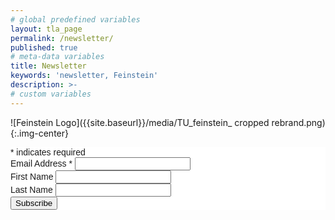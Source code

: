 ```yaml
---
# global predefined variables
layout: tla_page
permalink: /newsletter/
published: true
# meta-data variables
title: Newsletter
keywords: 'newsletter, Feinstein'
description: >-
# custom variables
---
```

![Feinstein Logo]({{site.baseurl}}/media/TU_feinstein_ cropped rebrand.png){:.img-center}
<!-- Begin MailChimp Signup Form -->
<link href="//cdn-images.mailchimp.com/embedcode/classic-10_7.css" rel="stylesheet" type="text/css">
<style type="text/css">
  #mc_embed_signup {
    background: #fff;
    clear: left;
    font: 14px Helvetica, Arial, sans-serif;
  }

  /* Add your own MailChimp form style overrides in your site stylesheet or in this style block.
	   We recommend moving this block and the preceding CSS link to the HEAD of your HTML file. */
</style>
<div id="mc_embed_signup">
  <form action="//temple.us12.list-manage.com/subscribe/post?u=53de31314686d62ca211928d0&amp;id=c84a8eed59" method="post" id="mc-embedded-subscribe-form" name="mc-embedded-subscribe-form" class="validate" target="_blank" novalidate>
    <div id="mc_embed_signup_scroll">
      <div class="indicates-required"><span class="asterisk">*</span> indicates required</div>
      <div class="mc-field-group">
        <label for="mce-EMAIL">Email Address  <span class="asterisk">*</span>
</label>
        <input type="email" value="" name="EMAIL" class="required email" id="mce-EMAIL">
      </div>
      <div class="mc-field-group">
        <label for="mce-FNAME">First Name </label>
        <input type="text" value="" name="FNAME" class="" id="mce-FNAME">
      </div>
      <div class="mc-field-group">
        <label for="mce-MMERGE1">Last Name </label>
        <input type="text" value="" name="MMERGE1" class="" id="mce-MMERGE1">
      </div>
      <div id="mce-responses" class="clear">
        <div class="response" id="mce-error-response" style="display:none"></div>
        <div class="response" id="mce-success-response" style="display:none"></div>
      </div>
      <!-- real people should not fill this in and expect good things - do not remove this or risk form bot signups-->
      <div style="position: absolute; left: -5000px;" aria-hidden="true"><input type="text" name="b_53de31314686d62ca211928d0_c84a8eed59" tabindex="-1" value=""></div>
      <div class="clear"><input type="submit" value="Subscribe" name="subscribe" id="mc-embedded-subscribe" class="button"></div>
    </div>
  </form>
</div>
<script type='text/javascript' src='//s3.amazonaws.com/downloads.mailchimp.com/js/mc-validate.js'></script>
<script type='text/javascript'>
  (function($) {
    window.fnames = new Array();
    window.ftypes = new Array();
    fnames[0] = 'EMAIL';
    ftypes[0] = 'email';
    fnames[2] = 'FNAME';
    ftypes[2] = 'text';
    fnames[1] = 'MMERGE1';
    ftypes[1] = 'text';
  }(jQuery));
  var $mcj = jQuery.noConflict(true);
</script>
<!--End mc_embed_signup-->
